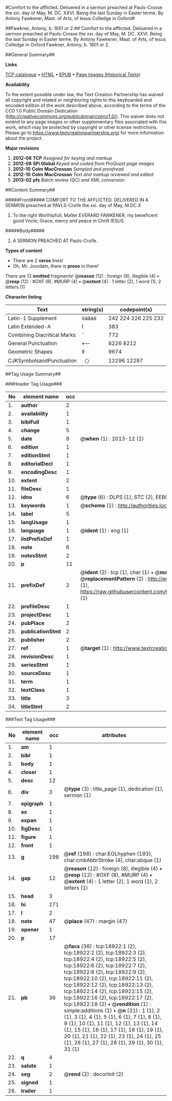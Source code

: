 #Comfort to the afflicted. Deliuered in a sermon preached at Pauls-Crosse the xxi. day of May, M. DC. XXVI. Being the last Sunday in Easter terme. By Antony Fawkener, Mast. of Arts, of Iesus Colledge in Oxford#

##Fawkner, Antony, b. 1601 or 2.##
Comfort to the afflicted. Deliuered in a sermon preached at Pauls-Crosse the xxi. day of May, M. DC. XXVI. Being the last Sunday in Easter terme. By Antony Fawkener, Mast. of Arts, of Iesus Colledge in Oxford
Fawkner, Antony, b. 1601 or 2.

##General Summary##

**Links**

[TCP catalogue](http://www.ota.ox.ac.uk/tcp/)  • 
[HTML](http://tei.it.ox.ac.uk/tcp/Texts-HTML/free/A00/A00581.html)  • 
[EPUB](http://tei.it.ox.ac.uk/tcp/Texts-EPUB/free/A00/A00581.epub) • 
[Page images (Historical Texts)](https://historicaltexts.jisc.ac.uk/eebo-99853537e)

**Availability**

To the extent possible under law, the Text Creation Partnership has waived all copyright and related or neighboring rights to this keyboarded and encoded edition of the work described above, according to the terms of the CC0 1.0 Public Domain Dedication (http://creativecommons.org/publicdomain/zero/1.0/). This waiver does not extend to any page images or other supplementary files associated with this work, which may be protected by copyright or other license restrictions. Please go to https://www.textcreationpartnership.org/ for more information about the project.

**Major revisions**

1. __2012-08__ __TCP__ *Assigned for keying and markup*
1. __2012-08__ __SPi Global__ *Keyed and coded from ProQuest page images*
1. __2012-10__ __Colm MacCrossan__ *Sampled and proofread*
1. __2012-10__ __Colm MacCrossan__ *Text and markup reviewed and edited*
1. __2013-02__ __pfs__ *Batch review (QC) and XML conversion*

##Content Summary##

#####Front#####
COMFORT TO THE AFFLICTED. DELIVERED IN A SERMON preached at PAVLS-Croſſe the xxi. day of May, M.DC.X
1. To the right Worſhipfull, Maſter EVERARD FAWKENER, my beneficent good Vncle; Grace, mercy and peace in Chriſt IESUS.

#####Body#####

1. A SERMON PREACHED AT Pauls-Croſſe.

**Types of content**

  * There are 2 **verse** lines!
  * Oh, Mr. Jourdain, there is **prose** in there!

There are 12 **omitted** fragments! 
 @__reason__ (12) : foreign (8), illegible (4)  •  @__resp__ (12) : #OXF (8), #MURP (4)  •  @__extent__ (4) : 1 letter (2), 1 word (1), 2 letters (1)

**Character listing**


|Text|string(s)|codepoint(s)|
|---|---|---|
|Latin-1 Supplement|òàâáè|242 224 226 225 232|
|Latin Extended-A|ſ|383|
|Combining             Diacritical Marks|̄|772|
|General Punctuation|•—|8226 8212|
|Geometric Shapes|◊|9674|
|CJKSymbolsandPunctuation|〈〉|12296 12297|

##Tag Usage Summary##

###Header Tag Usage###

|No|element name|occ|attributes|
|---|---|---|---|
|1.|__author__|2||
|2.|__availability__|1||
|3.|__biblFull__|1||
|4.|__change__|5||
|5.|__date__|8| @__when__ (1) : 2013-12 (1)|
|6.|__edition__|1||
|7.|__editionStmt__|1||
|8.|__editorialDecl__|1||
|9.|__encodingDesc__|1||
|10.|__extent__|2||
|11.|__fileDesc__|1||
|12.|__idno__|6| @__type__ (6) : DLPS (1), STC (2), EEBO-CITATION (1), PROQUEST (1), VID (1)|
|13.|__keywords__|1| @__scheme__ (1) : http://authorities.loc.gov/ (1)|
|14.|__label__|5||
|15.|__langUsage__|1||
|16.|__language__|1| @__ident__ (1) : eng (1)|
|17.|__listPrefixDef__|1||
|18.|__note__|6||
|19.|__notesStmt__|2||
|20.|__p__|11||
|21.|__prefixDef__|2| @__ident__ (2) : tcp (1), char (1)  •  @__matchPattern__ (2) : ([0-9\-]+):([0-9IVX]+) (1), (.+) (1)  •  @__replacementPattern__ (2) : http://eebo.chadwyck.com/downloadtiff?vid=$1&page=$2 (1), https://raw.githubusercontent.com/textcreationpartnership/Texts/master/tcpchars.xml#$1 (1)|
|22.|__profileDesc__|1||
|23.|__projectDesc__|1||
|24.|__pubPlace__|2||
|25.|__publicationStmt__|2||
|26.|__publisher__|2||
|27.|__ref__|1| @__target__ (1) : http://www.textcreationpartnership.org/docs/. (1)|
|28.|__revisionDesc__|1||
|29.|__seriesStmt__|1||
|30.|__sourceDesc__|1||
|31.|__term__|1||
|32.|__textClass__|1||
|33.|__title__|3||
|34.|__titleStmt__|2||


###Text Tag Usage###

|No|element name|occ|attributes|
|---|---|---|---|
|1.|__am__|1||
|2.|__bibl__|1||
|3.|__body__|1||
|4.|__closer__|1||
|5.|__desc__|12||
|6.|__div__|3| @__type__ (3) : title_page (1), dedication (1), sermon (1)|
|7.|__epigraph__|1||
|8.|__ex__|1||
|9.|__expan__|1||
|10.|__figDesc__|1||
|11.|__figure__|1||
|12.|__front__|1||
|13.|__g__|198| @__ref__ (198) : char:EOLhyphen (193), char:cmbAbbrStroke (4), char:abque (1)|
|14.|__gap__|12| @__reason__ (12) : foreign (8), illegible (4)  •  @__resp__ (12) : #OXF (8), #MURP (4)  •  @__extent__ (4) : 1 letter (2), 1 word (1), 2 letters (1)|
|15.|__head__|3||
|16.|__hi__|271||
|17.|__l__|2||
|18.|__note__|47| @__place__ (47) : margin (47)|
|19.|__opener__|1||
|20.|__p__|17||
|21.|__pb__|36| @__facs__ (36) : tcp:18922:1 (2), tcp:18922:2 (2), tcp:18922:3 (2), tcp:18922:4 (2), tcp:18922:5 (2), tcp:18922:6 (2), tcp:18922:7 (2), tcp:18922:8 (2), tcp:18922:9 (2), tcp:18922:10 (2), tcp:18922:11 (2), tcp:18922:12 (2), tcp:18922:13 (2), tcp:18922:14 (2), tcp:18922:15 (2), tcp:18922:16 (2), tcp:18922:17 (2), tcp:18922:18 (2)  •  @__rendition__ (1) : simple:additions (1)  •  @__n__ (31) : 1 (1), 2 (1), 3 (1), 4 (1), 5 (1), 6 (1), 7 (1), 8 (1), 9 (1), 10 (1), 11 (1), 12 (1), 13 (1), 14 (1), 15 (1), 16 (1), 17 (1), 18 (1), 19 (1), 20 (1), 21 (1), 22 (1), 23 (1), 24 (1), 25 (1), 26 (1), 27 (1), 28 (1), 29 (1), 30 (1), 31 (1)|
|22.|__q__|4||
|23.|__salute__|1||
|24.|__seg__|2| @__rend__ (2) : decorInit (2)|
|25.|__signed__|1||
|26.|__trailer__|1||
